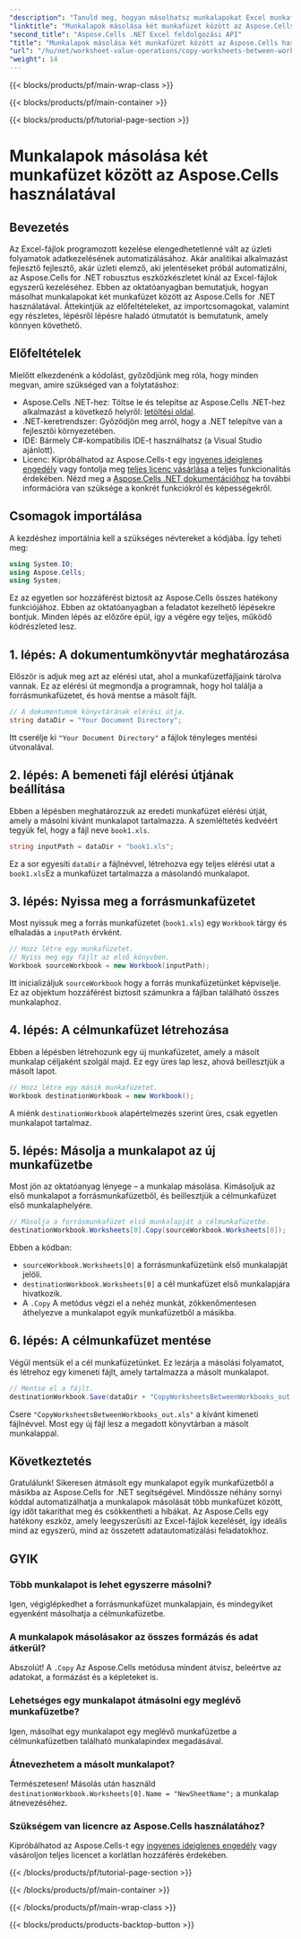 ```yaml
---
"description": "Tanuld meg, hogyan másolhatsz munkalapokat Excel munkafüzetek között az Aspose.Cells for .NET használatával ebben a részletes, lépésről lépésre haladó útmutatóban. Tökéletes az Excel folyamatok automatizálásához."
"linktitle": "Munkalapok másolása két munkafüzet között az Aspose.Cells használatával"
"second_title": "Aspose.Cells .NET Excel feldolgozási API"
"title": "Munkalapok másolása két munkafüzet között az Aspose.Cells használatával"
"url": "/hu/net/worksheet-value-operations/copy-worksheets-between-workbooks/"
"weight": 14
---
```


{{< blocks/products/pf/main-wrap-class >}}

{{< blocks/products/pf/main-container >}}

{{< blocks/products/pf/tutorial-page-section >}}

# Munkalapok másolása két munkafüzet között az Aspose.Cells használatával

## Bevezetés
Az Excel-fájlok programozott kezelése elengedhetetlenné vált az üzleti folyamatok adatkezelésének automatizálásához. Akár analitikai alkalmazást fejlesztő fejlesztő, akár üzleti elemző, aki jelentéseket próbál automatizálni, az Aspose.Cells for .NET robusztus eszközkészletet kínál az Excel-fájlok egyszerű kezeléséhez. Ebben az oktatóanyagban bemutatjuk, hogyan másolhat munkalapokat két munkafüzet között az Aspose.Cells for .NET használatával. Áttekintjük az előfeltételeket, az importcsomagokat, valamint egy részletes, lépésről lépésre haladó útmutatót is bemutatunk, amely könnyen követhető.
## Előfeltételek
Mielőtt elkezdenénk a kódolást, győződjünk meg róla, hogy minden megvan, amire szükséged van a folytatáshoz:
- Aspose.Cells .NET-hez: Töltse le és telepítse az Aspose.Cells .NET-hez alkalmazást a következő helyről: [letöltési oldal](https://releases.aspose.com/cells/net/).
- .NET-keretrendszer: Győződjön meg arról, hogy a .NET telepítve van a fejlesztői környezetében.
- IDE: Bármely C#-kompatibilis IDE-t használhatsz (a Visual Studio ajánlott).
- Licenc: Kipróbálhatod az Aspose.Cells-t egy [ingyenes ideiglenes engedély](https://purchase.aspose.com/temporary-license/) vagy fontolja meg [teljes licenc vásárlása](https://purchase.aspose.com/buy) a teljes funkcionalitás érdekében.
Nézd meg a [Aspose.Cells .NET dokumentációhoz](https://reference.aspose.com/cells/net/) ha további információra van szüksége a konkrét funkciókról és képességekről.
## Csomagok importálása
A kezdéshez importálnia kell a szükséges névtereket a kódjába. Így teheti meg:
```csharp
using System.IO;
using Aspose.Cells;
using System;
```
Ez az egyetlen sor hozzáférést biztosít az Aspose.Cells összes hatékony funkciójához.
Ebben az oktatóanyagban a feladatot kezelhető lépésekre bontjuk. Minden lépés az előzőre épül, így a végére egy teljes, működő kódrészleted lesz.
## 1. lépés: A dokumentumkönyvtár meghatározása
Először is adjuk meg azt az elérési utat, ahol a munkafüzetfájljaink tárolva vannak. Ez az elérési út megmondja a programnak, hogy hol találja a forrásmunkafüzetet, és hová mentse a másolt fájlt.
```csharp
// A dokumentumok könyvtárának elérési útja.
string dataDir = "Your Document Directory";
```
Itt cserélje ki `"Your Document Directory"` a fájlok tényleges mentési útvonalával.
## 2. lépés: A bemeneti fájl elérési útjának beállítása
Ebben a lépésben meghatározzuk az eredeti munkafüzet elérési útját, amely a másolni kívánt munkalapot tartalmazza. A szemléltetés kedvéért tegyük fel, hogy a fájl neve `book1.xls`.
```csharp
string inputPath = dataDir + "book1.xls";
```
Ez a sor egyesíti `dataDir` a fájlnévvel, létrehozva egy teljes elérési utat a `book1.xls`Ez a munkafüzet tartalmazza a másolandó munkalapot.
## 3. lépés: Nyissa meg a forrásmunkafüzetet
Most nyissuk meg a forrás munkafüzetet (`book1.xls`) egy `Workbook` tárgy és elhaladás a `inputPath` érvként.
```csharp
// Hozz létre egy munkafüzetet.
// Nyiss meg egy fájlt az első könyvben.
Workbook sourceWorkbook = new Workbook(inputPath);
```
Itt inicializáljuk `sourceWorkbook` hogy a forrás munkafüzetünket képviselje. Ez az objektum hozzáférést biztosít számunkra a fájlban található összes munkalaphoz.
## 4. lépés: A célmunkafüzet létrehozása
Ebben a lépésben létrehozunk egy új munkafüzetet, amely a másolt munkalap céljaként szolgál majd. Ez egy üres lap lesz, ahová beillesztjük a másolt lapot.
```csharp
// Hozz létre egy másik munkafüzetet.
Workbook destinationWorkbook = new Workbook();
```
A miénk `destinationWorkbook` alapértelmezés szerint üres, csak egyetlen munkalapot tartalmaz.
## 5. lépés: Másolja a munkalapot az új munkafüzetbe
Most jön az oktatóanyag lényege – a munkalap másolása. Kimásoljuk az első munkalapot a forrásmunkafüzetből, és beillesztjük a célmunkafüzet első munkalaphelyére.
```csharp
// Másolja a forrásmunkafüzet első munkalapját a célmunkafüzetbe.
destinationWorkbook.Worksheets[0].Copy(sourceWorkbook.Worksheets[0]);
```
Ebben a kódban:
- `sourceWorkbook.Worksheets[0]` a forrásmunkafüzetünk első munkalapját jelöli.
- `destinationWorkbook.Worksheets[0]` a cél munkafüzet első munkalapjára hivatkozik.
- A `.Copy` A metódus végzi el a nehéz munkát, zökkenőmentesen áthelyezve a munkalapot egyik munkafüzetből a másikba.
## 6. lépés: A célmunkafüzet mentése
Végül mentsük el a cél munkafüzetünket. Ez lezárja a másolási folyamatot, és létrehoz egy kimeneti fájlt, amely tartalmazza a másolt munkalapot.
```csharp
// Mentse el a fájlt.
destinationWorkbook.Save(dataDir + "CopyWorksheetsBetweenWorkbooks_out.xls");
```
Csere `"CopyWorksheetsBetweenWorkbooks_out.xls"` a kívánt kimeneti fájlnévvel. Most egy új fájl lesz a megadott könyvtárban a másolt munkalappal.

## Következtetés
Gratulálunk! Sikeresen átmásolt egy munkalapot egyik munkafüzetből a másikba az Aspose.Cells for .NET segítségével. Mindössze néhány sornyi kóddal automatizálhatja a munkalapok másolását több munkafüzet között, így időt takaríthat meg és csökkentheti a hibákat. Az Aspose.Cells egy hatékony eszköz, amely leegyszerűsíti az Excel-fájlok kezelését, így ideális mind az egyszerű, mind az összetett adatautomatizálási feladatokhoz.
## GYIK
### Több munkalapot is lehet egyszerre másolni?  
Igen, végiglépkedhet a forrásmunkafüzet munkalapjain, és mindegyiket egyenként másolhatja a célmunkafüzetbe.
### A munkalapok másolásakor az összes formázás és adat átkerül?  
Abszolút! A `.Copy` Az Aspose.Cells metódusa mindent átvisz, beleértve az adatokat, a formázást és a képleteket is.
### Lehetséges egy munkalapot átmásolni egy meglévő munkafüzetbe?  
Igen, másolhat egy munkalapot egy meglévő munkafüzetbe a célmunkafüzetben található munkalapindex megadásával.
### Átnevezhetem a másolt munkalapot?  
Természetesen! Másolás után használd `destinationWorkbook.Worksheets[0].Name = "NewSheetName";` a munkalap átnevezéséhez.
### Szükségem van licencre az Aspose.Cells használatához?  
Kipróbálhatod az Aspose.Cells-t egy [ingyenes ideiglenes engedély](https://purchase.aspose.com/temporary-license/) vagy vásároljon teljes licencet a korlátlan hozzáférés érdekében.

{{< /blocks/products/pf/tutorial-page-section >}}

{{< /blocks/products/pf/main-container >}}

{{< /blocks/products/pf/main-wrap-class >}}

{{< blocks/products/products-backtop-button >}}